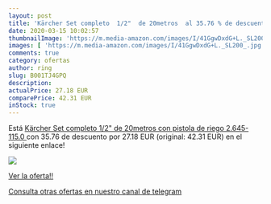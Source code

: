 ```yaml
---
layout: post
title: 'Kärcher Set completo  1/2"  de 20metros  al 35.76 % de descuento'
date: 2020-03-15 10:02:57
thumbnailImage: 'https://m.media-amazon.com/images/I/41GgwDxdG+L._SL200_.jpg'
images: [ 'https://m.media-amazon.com/images/I/41GgwDxdG+L._SL200_.jpg' ]
comments: true
category: ofertas
author: ring
slug: B001TJ4GPQ
description:
actualPrice: 27.18 EUR
comparePrice: 42.31 EUR
inStock: true
---
```


Está [Kärcher Set completo  1/2"  de 20metros con pistola de riego  2.645-115.0 ](https://www.amazon.com/dp/B001TJ4GPQ/?tag=redken08-20) con 35.76 de descuento por 27.18 EUR (original: 42.31 EUR) en el siguiente enlace!

[![](https://m.media-amazon.com/images/I/41GgwDxdG+L._SL200_.jpg)](https://www.amazon.com/dp/B001TJ4GPQ/?tag=redken08-20)

[Ver la oferta!!](https://www.amazon.com/dp/B001TJ4GPQ/?tag=redken08-20)

[Consulta otras ofertas en nuestro canal de telegram](https://t.me/s/ofertas25)
